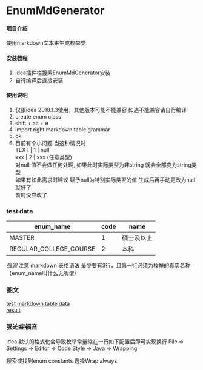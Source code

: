 # EnumMdGenerator

#### 项目介绍
使用markdown文本来生成枚举类
  
#### 安装教程

1. idea插件栏搜索EnumMdGenerator安装
2. 自行编译后直接安装

#### 使用说明

1. 仅限idea 2018.1.3使用，其他版本可能不能兼容  如遇不能兼容请自行编译
2. create enum class
3. shift + alt + e
4. import right markdown table grammar
5. ok
6. 目前有个小问题 当这种情况时\
TEXT | 1 | null\
xxx | 2 | xxx (任意类型)\
对null 值不会做任何处理, 如果此时实际类型为非string 就会全部变为string类型\
如果有如此需求时建议 赋予null为特别实际类型的值 生成后再手动更改为null就好了\
暂时没空改了
### test data
enum_name | code | name 
-|-|-
MASTER | 1 | 硕士及以上
REGULAR_COLLEGE_COURSE | 2 | 本科

 _强调_ 注意 markdown 表格语法 最少要有3行，且第一行必须为枚举的真实名称（enum_name叫什么无所谓）

### 图文
[test markdown table data](https://gitee.com/zombie1993/EnumMdGenerator/blob/master/img/img1.png)\
[result](https://gitee.com/zombie1993/EnumMdGenerator/blob/master/img/2.png)

### 强迫症福音
idea 默认的格式化会导致枚举常量缩在一行如下配置后即可实现换行
File => Settings => Editor => Code Style => Java => Wrapping

搜索或找到enum constants 选择Wrap always